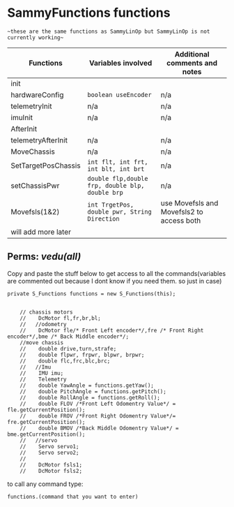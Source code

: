 
# SammyFunctions functions

	~these are the same functions as SammyLinOp but SammyLinOp is not currently working~



| Functions           | Variables involved                              | Additional comments and notes             |
|---------------------|-------------------------------------------------|-------------------------------------------|
| init                |
| hardwareConfig      | `boolean useEncoder`                            | n/a                                       |
| telemetryInit       | n/a                                             | n/a                                       |
| imuInit             | n/a                                             | n/a                                       |
| AfterInit           |
| telemetryAfterInit  | n/a                                             | n/a                                       |
| MoveChassis         | n/a                                             | n/a                                       |
| SetTargetPosChassis | `int flt, int frt, int blt, int brt`            | n/a                                       |
| setChassisPwr       | `double flp,double frp, double blp, double brp` | n/a                                       |
| Movefsls(1&2)       | `int TrgetPos, double pwr, String Direction`    | use Movefsls and Movefsls2 to access both |
| will add more later |                                                 |                                           |





## **Perms**: *vedu(all)*















Copy and paste the stuff below to get access to 
all the commands(variables are commented out because I
dont know if you need them. so just in case)


~~~~~~~~~~~~~~~~~~~~~~~~~~~~~~~~~~~~~~~~~~~~~~~~
private S_Functions functions = new S_Functions(this);


    // chassis motors
    //    DcMotor fl,fr,br,bl;
    //   //odometry
    //    DcMotor fle/* Front Left encoder*/,fre /* Front Right encoder*/,bme /* Back Middle encoder*/;
    //move chassis
    //    double drive,turn,strafe;
    //    double flpwr, frpwr, blpwr, brpwr;
    //    double flc,frc,blc,brc;
    //   //Imu
    //    IMU imu;
    //    Telemetry
    //    double YawAngle = functions.getYaw();
    //    double PitchAngle = functions.getPitch();
    //    double RollAngle = functions.getRoll();
    //    double FLOV /*Front Left Odomentry Value*/ = fle.getCurrentPosition();
    //    double FROV /*Front Right Odomentry Value*/= fre.getCurrentPosition();
    //    double BMOV /*Back Middle Odomentry Value*/ = bme.getCurrentPosition();
    //   //servo
    //    Servo servo1;
    //    Servo servo2;
    //
    //    DcMotor fsls1;
    //    DcMotor fsls2;
~~~~~~~~~~~~~~~~~~~~~~~~~~~~~~~~~~~~~~~~~~~~~~~~

to call any command type:

`functions.(command that you want to enter)`